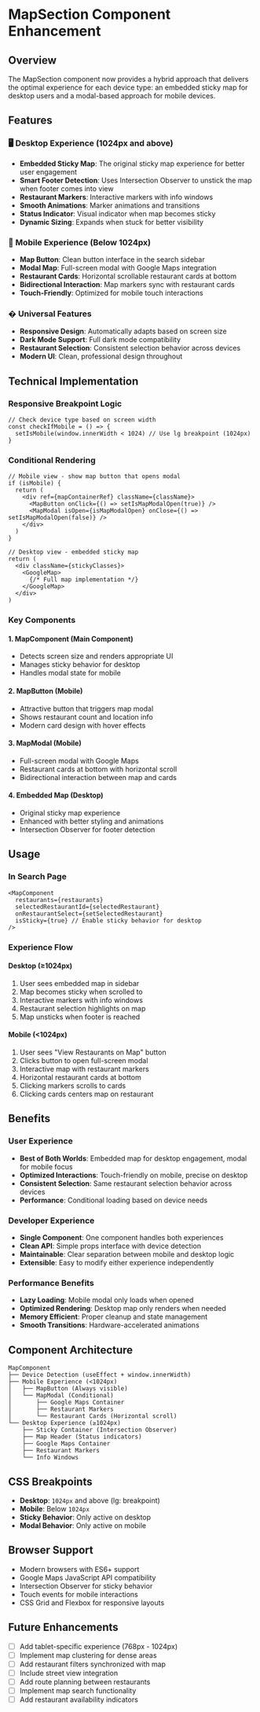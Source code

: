 # MapSection Component Enhancement

## Overview
The MapSection component now provides a hybrid approach that delivers the optimal experience for each device type: an embedded sticky map for desktop users and a modal-based approach for mobile devices.

## Features

### 🖥️ Desktop Experience (1024px and above)
- **Embedded Sticky Map**: The original sticky map experience for better user engagement
- **Smart Footer Detection**: Uses Intersection Observer to unstick the map when footer comes into view
- **Restaurant Markers**: Interactive markers with info windows
- **Smooth Animations**: Marker animations and transitions
- **Status Indicator**: Visual indicator when map becomes sticky
- **Dynamic Sizing**: Expands when stuck for better visibility

### 📱 Mobile Experience (Below 1024px)
- **Map Button**: Clean button interface in the search sidebar
- **Modal Map**: Full-screen modal with Google Maps integration
- **Restaurant Cards**: Horizontal scrollable restaurant cards at bottom
- **Bidirectional Interaction**: Map markers sync with restaurant cards
- **Touch-Friendly**: Optimized for mobile touch interactions

### � Universal Features
- **Responsive Design**: Automatically adapts based on screen size
- **Dark Mode Support**: Full dark mode compatibility
- **Restaurant Selection**: Consistent selection behavior across devices
- **Modern UI**: Clean, professional design throughout

## Technical Implementation

### Responsive Breakpoint Logic
```tsx
// Check device type based on screen width
const checkIfMobile = () => {
  setIsMobile(window.innerWidth < 1024) // Use lg breakpoint (1024px)
}
```

### Conditional Rendering
```tsx
// Mobile view - show map button that opens modal
if (isMobile) {
  return (
    <div ref={mapContainerRef} className={className}>
      <MapButton onClick={() => setIsMapModalOpen(true)} />
      <MapModal isOpen={isMapModalOpen} onClose={() => setIsMapModalOpen(false)} />
    </div>
  )
}

// Desktop view - embedded sticky map
return (
  <div className={stickyClasses}>
    <GoogleMap>
      {/* Full map implementation */}
    </GoogleMap>
  </div>
)
```

### Key Components

#### 1. MapComponent (Main Component)
- Detects screen size and renders appropriate UI
- Manages sticky behavior for desktop
- Handles modal state for mobile

#### 2. MapButton (Mobile)
- Attractive button that triggers map modal
- Shows restaurant count and location info
- Modern card design with hover effects

#### 3. MapModal (Mobile)
- Full-screen modal with Google Maps
- Restaurant cards at bottom with horizontal scroll
- Bidirectional interaction between map and cards

#### 4. Embedded Map (Desktop)
- Original sticky map experience
- Enhanced with better styling and animations
- Intersection Observer for footer detection

## Usage

### In Search Page
```tsx
<MapComponent 
  restaurants={restaurants} 
  selectedRestaurantId={selectedRestaurant}
  onRestaurantSelect={setSelectedRestaurant}
  isSticky={true} // Enable sticky behavior for desktop
/>
```

### Experience Flow

#### Desktop (≥1024px)
1. User sees embedded map in sidebar
2. Map becomes sticky when scrolled to
3. Interactive markers with info windows
4. Restaurant selection highlights on map
5. Map unsticks when footer is reached

#### Mobile (<1024px)
1. User sees "View Restaurants on Map" button
2. Clicks button to open full-screen modal
3. Interactive map with restaurant markers
4. Horizontal restaurant cards at bottom
5. Clicking markers scrolls to cards
6. Clicking cards centers map on restaurant

## Benefits

### User Experience
- **Best of Both Worlds**: Embedded map for desktop engagement, modal for mobile focus
- **Optimized Interactions**: Touch-friendly on mobile, precise on desktop
- **Consistent Selection**: Same restaurant selection behavior across devices
- **Performance**: Conditional loading based on device needs

### Developer Experience
- **Single Component**: One component handles both experiences
- **Clean API**: Simple props interface with device detection
- **Maintainable**: Clear separation between mobile and desktop logic
- **Extensible**: Easy to modify either experience independently

### Performance Benefits
- **Lazy Loading**: Mobile modal only loads when opened
- **Optimized Rendering**: Desktop map only renders when needed
- **Memory Efficient**: Proper cleanup and state management
- **Smooth Transitions**: Hardware-accelerated animations

## Component Architecture

```
MapComponent
├── Device Detection (useEffect + window.innerWidth)
├── Mobile Experience (<1024px)
│   ├── MapButton (Always visible)
│   └── MapModal (Conditional)
│       ├── Google Maps Container
│       ├── Restaurant Markers
│       └── Restaurant Cards (Horizontal scroll)
└── Desktop Experience (≥1024px)
    ├── Sticky Container (Intersection Observer)
    ├── Map Header (Status indicators)
    ├── Google Maps Container
    ├── Restaurant Markers
    └── Info Windows
```

## CSS Breakpoints
- **Desktop**: `1024px` and above (lg: breakpoint)
- **Mobile**: Below `1024px`
- **Sticky Behavior**: Only active on desktop
- **Modal Behavior**: Only active on mobile

## Browser Support
- Modern browsers with ES6+ support
- Google Maps JavaScript API compatibility
- Intersection Observer for sticky behavior
- Touch events for mobile interactions
- CSS Grid and Flexbox for responsive layouts

## Future Enhancements
- [ ] Add tablet-specific experience (768px - 1024px)
- [ ] Implement map clustering for dense areas
- [ ] Add restaurant filters synchronized with map
- [ ] Include street view integration
- [ ] Add route planning between restaurants
- [ ] Implement map search functionality
- [ ] Add restaurant availability indicators
